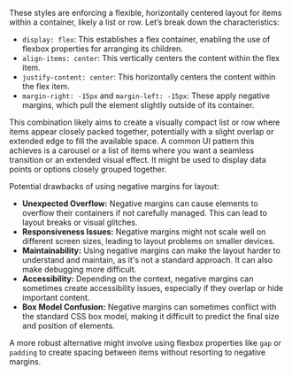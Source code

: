 These styles are enforcing a flexible, horizontally centered layout for items within a container, likely a list or row. Let’s break down the characteristics:

*   `display: flex`: This establishes a flex container, enabling the use of flexbox properties for arranging its children.
*   `align-items: center`: This vertically centers the content within the flex item.
*   `justify-content: center`: This horizontally centers the content within the flex item.
*   `margin-right: -15px` and `margin-left: -15px`: These apply negative margins, which pull the element slightly outside of its container.

This combination likely aims to create a visually compact list or row where items appear closely packed together, potentially with a slight overlap or extended edge to fill the available space. A common UI pattern this achieves is a carousel or a list of items where you want a seamless transition or an extended visual effect. It might be used to display data points or options closely grouped together.

Potential drawbacks of using negative margins for layout:

*   **Unexpected Overflow:** Negative margins can cause elements to overflow their containers if not carefully managed. This can lead to layout breaks or visual glitches.
*   **Responsiveness Issues:** Negative margins might not scale well on different screen sizes, leading to layout problems on smaller devices.
*   **Maintainability:** Using negative margins can make the layout harder to understand and maintain, as it's not a standard approach. It can also make debugging more difficult.
*   **Accessibility:** Depending on the context, negative margins can sometimes create accessibility issues, especially if they overlap or hide important content.
*   **Box Model Confusion:** Negative margins can sometimes conflict with the standard CSS box model, making it difficult to predict the final size and position of elements.

A more robust alternative might involve using flexbox properties like `gap` or `padding` to create spacing between items without resorting to negative margins.